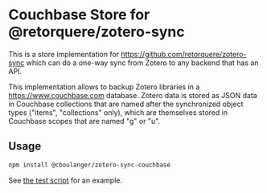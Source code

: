 # Couchbase  Store for @retorquere/zotero-sync

This is a store implementation for https://github.com/retorquere/zotero-sync
which can do a one-way sync from Zotero to any backend that has an API.

This implementation allows to backup Zotero libraries in a
https://www.couchbase.com database. Zotero data is stored as JSON data in
Couchbase collections that are named after the synchronized object types
("items", "collections" only), which are themselves stored in Couchbase scopes
that are named "g<group id>" or "u<user id>".

## Usage

```bash
npm install @cboulanger/zotero-sync-couchbase
```

See [the test script](test.ts) for an example.

